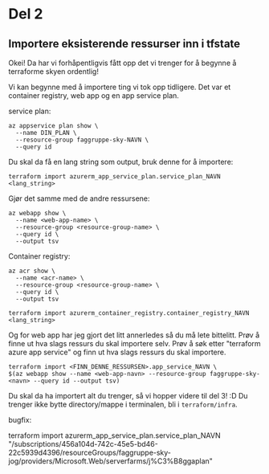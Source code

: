 # Del 2
## Importere eksisterende ressurser inn i tfstate

Okei! Da har vi forhåpentligvis fått opp det vi trenger for å begynne å terraforme skyen ordentlig! 

Vi kan begynne med å importere ting vi tok opp tidligere. Det var et container registry, web app og en app service plan.


service plan:
```
az appservice plan show \
  --name DIN_PLAN \
  --resource-group faggruppe-sky-NAVN \
  --query id
```

Du skal da få en lang string som output, bruk denne for å importere:

```
terraform import azurerm_app_service_plan.service_plan_NAVN <lang_string>
```

Gjør det samme med de andre ressursene:

```
az webapp show \
  --name <web-app-name> \
  --resource-group <resource-group-name> \
  --query id \
  --output tsv
```

Container registry:

```
az acr show \
  --name <acr-name> \
  --resource-group <resource-group-name> \
  --query id \
  --output tsv

```

```
terraform import azurerm_container_registry.container_registry_NAVN <lang_string>
```

Og for web app har jeg gjort det litt annerledes så du må lete bittelitt. Prøv å finne ut hva slags ressurs du skal importere selv. Prøv å søk etter "terraform azure app service" og finn ut hva slags ressurs du skal importere.

```
terraform import <FINN_DENNE_RESSURSEN>.app_service_NAVN \
$(az webapp show --name <web-app-navn> --resource-group faggruppe-sky-<navn> --query id --output tsv)

```

Du skal da ha importert alt du trenger, så vi hopper videre til del 3! :D 
Du trenger ikke bytte directory/mappe i terminalen, bli i ```terraform/infra```.






bugfix:


terraform import azurerm_app_service_plan.service_plan_NAVN \
"/subscriptions/456a104d-742c-45e5-bd46-22c5939d4396/resourceGroups/faggruppe-sky-jog/providers/Microsoft.Web/serverfarms/j%C3%B8ggaplan"
